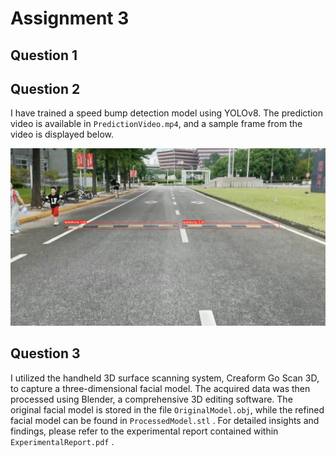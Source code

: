 # Assignment 3

## Question 1

## Question 2

I have trained a speed bump detection model using YOLOv8. The prediction video is available in `PredictionVideo.mp4`, and a sample frame from the video is displayed below.

![](assets/PredictionFrame.png)

## Question 3

I utilized the handheld 3D surface scanning system, Creaform Go Scan 3D, to capture a three-dimensional facial model. The acquired data was then processed using Blender, a comprehensive 3D editing software. The original facial model is stored in the file `OriginalModel.obj`, while the refined facial model can be found in `ProcessedModel.stl` . For detailed insights and findings, please refer to the experimental report contained within `ExperimentalReport.pdf` .
